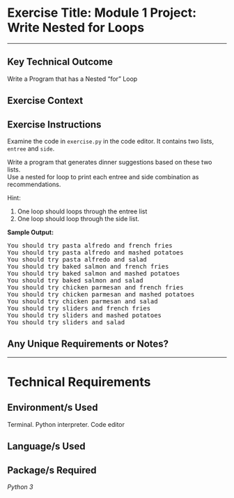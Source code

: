# Exercise Title: Module 1 Project: Write Nested for Loops
---
## Key Technical Outcome
Write a Program that has a Nested “for” Loop 

## Exercise Context

## Exercise Instructions
Examine the code in <code>exercise.py</code> in the code editor. It contains two lists, <code>entree</code> and <code>side</code>.

Write a program that generates dinner suggestions based on these two lists.<br>
Use a nested for loop to print each entree and side combination as recommendations. 

Hint:
  1. One loop should loops through the entree list
  2. One loop should loop through the side list.

<b>Sample Output:</b>
<pre>You should try pasta alfredo and french fries
You should try pasta alfredo and mashed potatoes
You should try pasta alfredo and salad
You should try baked salmon and french fries
You should try baked salmon and mashed potatoes
You should try baked salmon and salad
You should try chicken parmesan and french fries
You should try chicken parmesan and mashed potatoes
You should try chicken parmesan and salad
You should try sliders and french fries
You should try sliders and mashed potatoes
You should try sliders and salad</pre>

## Any Unique Requirements or Notes?

---
# Technical Requirements
<em><strong></strong></em>

## Environment/s Used
Terminal. Python interpreter. Code editor

## Language/s Used
<em></em>

## Package/s Required
<em>Python 3</em>
